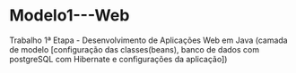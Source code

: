 # Modelo1---Web
Trabalho 1ª Etapa - Desenvolvimento de Aplicações Web em Java (camada de modelo [configuração das classes(beans), banco de dados com postgreSQL com Hibernate e configurações da aplicação])
